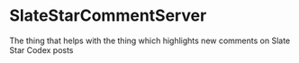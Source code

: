 # SlateStarCommentServer
The thing that helps with the thing which highlights new comments on Slate Star Codex posts 
